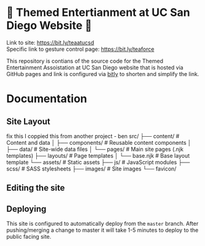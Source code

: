 # 🎢 Themed Entertianment at UC San Diego Website 🌊
Link to site: https://bit.ly/teaatucsd  
Specific link to gesture control page: https://bit.ly/teaforce

This repository is contians of the source code for the Themed Entertainment Assoistation at UC San Diego website that is hosted via GitHub pages and link is configured via [bitly](https://app.bitly.com) to shorten and simplify the link.

# Documentation

## Site Layout
fix this I coppied this from another project - ben
src/
├── content/              # Content and data
│   ├── components/      # Reusable content components
│   ├── data/           # Site-wide data files
│   └── pages/          # Main site pages (.njk templates)
├── layouts/             # Page templates
│   └── base.njk        # Base layout template
└── assets/            # Static assets
    ├── js/           # JavaScript modules
    ├── scss/         # SASS stylesheets
    ├── images/       # Site images
    └── favicon/   

## Editing the site


## Deploying
This site is configured to automatically deploy from the `master` branch. After pushing/merging a change to master it will take 1-5 minutes to deploy to the public facing site. 

